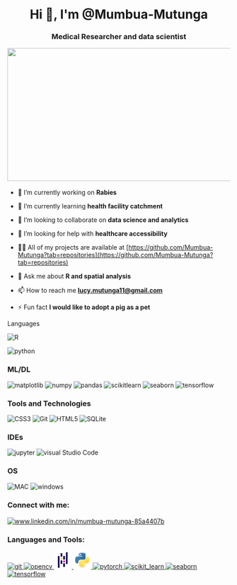 <h1 align="center">Hi 👋, I'm @Mumbua-Mutunga</h1>
<h3 align="center">Medical Researcher and data scientist</h3>

<div align = "center">
  <img src = "https://media.giphy.com/media/26BGJ6bWN8C950AnK/giphy.gif" width = "600", height= "300"/>
</div>

- 🔭 I’m currently working on **Rabies**

- 🌱 I’m currently learning **health facility catchment**

- 👯 I’m looking to collaborate on **data science and analytics**

- 🤝 I’m looking for help with **healthcare accessibility**

- 👨‍💻 All of my projects are available at [https://github.com/Mumbua-Mutunga?tab=repositories](https://github.com/Mumbua-Mutunga?tab=repositories)

- 💬 Ask me about **R and spatial analysis**

- 📫 How to reach me **lucy.mutunga11@gmail.com**

- ⚡ Fun fact **I would like to adopt a pig as a pet**

Languages

![R](https://img.shields.io/badge/R-276DC3?style=for-the-badge&logo=r&logoColor=white)

![python](https://img.shields.io/badge/Python-FFD43B?style=for-the-badge&logo=python&logoColor=red)

### ML/DL
![matplotlib](https://img.shields.io/badge/Matplotlib-007ACC?style=for-the-badge&logo=matplotlib&logoColor=white)
![numpy](https://img.shields.io/badge/Numpy-777BB4?style=for-the-badge&logo=numpy&logoColor=white)
![pandas](https://img.shields.io/badge/Pandas-2C2D72?style=for-the-badge&logo=pandas&logoColor=white)
![scikitlearn](https://img.shields.io/badge/scikit_learn-F7931E?style=for-the-badge&logo=scikit-learn&logoColor=white)
![seaborn](https://img.shields.io/badge/Seaborn-3776AB?style=for-the-badge&logo=seaborn&logoColor=white)
![tensorflow](https://img.shields.io/badge/tensorflow-FF6F00?style=for-the-badge&logo=tensorflow&logoColor=blue)



### Tools and Technologies 
![CSS3](https://img.shields.io/badge/CSS3-1572B6?style=for-the-badge&logo=css3&logoColor=white)
![Git](https://img.shields.io/badge/Git-F05032?style=for-the-badge&logo=git&logoColor=white)
![HTML5](https://img.shields.io/badge/HTML5-E34F26?style=for-the-badge&logo=html5&logoColor=white)
![SQLite](https://img.shields.io/badge/SQLite-003B57?style=for-the-badge&logo=sqlite&logoColor=white)


### IDEs
![jupyter](https://img.shields.io/badge/Jupyter-orange?style=for-the-badge&logo=jupyter&logoColor=white)
![visual Studio Code](https://img.shields.io/badge/Visual%20Studio%20Code-blue?style=for-the-badge&logo=visual-studio-code)

### OS 
![MAC](https://img.shields.io/badge/mac%20os-000000?style=for-the-badge&logo=apple&logoColor=white)
![windows](https://img.shields.io/badge/Windows-0078D6?style=for-the-badge&logo=windows&logoColor=white)

<h3 align="left">Connect with me:</h3>
<p align="left">
<a href="https://linkedin.com/in/www.linkedin.com/in/mumbua-mutunga-85a4407b" target="blank"><img align="center" src="https://raw.githubusercontent.com/rahuldkjain/github-profile-readme-generator/master/src/images/icons/Social/linked-in-alt.svg" alt="www.linkedin.com/in/mumbua-mutunga-85a4407b" height="30" width="40" /></a>
</p>

<h3 align="left">Languages and Tools:</h3>
<p align="left"> <a href="https://git-scm.com/" target="_blank" rel="noreferrer"> <img src="https://www.vectorlogo.zone/logos/git-scm/git-scm-icon.svg" alt="git" width="40" height="40"/> </a> <a href="https://opencv.org/" target="_blank" rel="noreferrer"> <img src="https://www.vectorlogo.zone/logos/opencv/opencv-icon.svg" alt="opencv" width="40" height="40"/> </a> <a href="https://pandas.pydata.org/" target="_blank" rel="noreferrer"> <img src="https://raw.githubusercontent.com/devicons/devicon/2ae2a900d2f041da66e950e4d48052658d850630/icons/pandas/pandas-original.svg" alt="pandas" width="40" height="40"/> </a> <a href="https://www.python.org" target="_blank" rel="noreferrer"> <img src="https://raw.githubusercontent.com/devicons/devicon/master/icons/python/python-original.svg" alt="python" width="40" height="40"/> </a> <a href="https://pytorch.org/" target="_blank" rel="noreferrer"> <img src="https://www.vectorlogo.zone/logos/pytorch/pytorch-icon.svg" alt="pytorch" width="40" height="40"/> </a> <a href="https://scikit-learn.org/" target="_blank" rel="noreferrer"> <img src="https://upload.wikimedia.org/wikipedia/commons/0/05/Scikit_learn_logo_small.svg" alt="scikit_learn" width="40" height="40"/> </a> <a href="https://seaborn.pydata.org/" target="_blank" rel="noreferrer"> <img src="https://seaborn.pydata.org/_images/logo-mark-lightbg.svg" alt="seaborn" width="40" height="40"/> </a> <a href="https://www.tensorflow.org" target="_blank" rel="noreferrer"> <img src="https://www.vectorlogo.zone/logos/tensorflow/tensorflow-icon.svg" alt="tensorflow" width="40" height="40"/> </a> </p>
